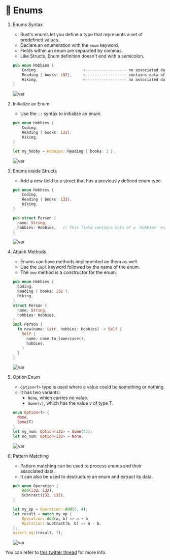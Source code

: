 # 🧵 Enums

1. Enums Syntax

	- Rust's enums let you define a type that represents a set of predefined values.
	- Declare an enumeration with the `enum` keyword.
	- Fields within an enum are separated by commas.
	- Like Structs, Enum definition doesn't end with a semicolon.

	```rust
	pub enum Hobbies {
	    Coding,                    <------------------ no associated data.
	    Reading { books: i32},     <------------------ contains data of an integer `books`.
	    Hiking,                    <------------------ no associated data.
	}
	```

	![var](https://pbs.twimg.com/media/FuAd7PKWAAE1xKn?format=jpg&name=small)

1. Initialize an Enum

	- Use the `::` syntax to initialize an enum.

	```rust
	pub enum Hobbies {
	    Coding,
	    Reading { books: i32},
	    Hiking,
	}

	let my_hobby = Hobbies::Reading { books: 3 };
	```

	![var](https://pbs.twimg.com/media/FuAeGR4WwAEwIAT?format=jpg&name=small)

1. Enums inside Structs

	- Add a new field to a struct that has a previously defined enum type.  

	```rust
	pub enum Hobbies {
	    Coding,
	    Reading { books: i32},
	    Hiking,
	}

	pub struct Person {
	  name: String,
	  hobbies: Hobbies,   // This field contains data of a `Hobbies` enum
	}
	```

	![var](https://pbs.twimg.com/media/FuA2fyGWIAEdvN1?format=jpg&name=small)

1. Attach Methods

	- Enums can have methods implemented on them as well.
	- Use the `impl` keyword followed by the name of the enum.
	- The `new` method is a constructor for the enum.

	```rust
	pub enum Hobbies {
	  Coding,   
	  Reading { books: i32 },
	  Hiking,
	}
	struct Person {
	  name: String,
	  hobbies: Hobbies,
	}
	impl Person {
	  fn new(name: &str, hobbies: Hobbies) -> Self {
	    Self {
	      name: name.to_lowercase(),
	      hobbies,
	    }
	  }
	}
	```

	![var](https://pbs.twimg.com/media/FuAh9oSWwAAFyvm?format=jpg&name=small)


1. Option Enum

	- `Option<T>` type is used where a value could be something or nothing.
	- It has two variants:
	  - `None`, which carries no value.
	  - `Some(v)`, which has the value v of type T.

	```rust
	enum Option<T> {
	  None,
	  Some(T)
	}
	let my_num: Option<i32> = Some(42);
	let no_num: Option<i32> = None;
	```

	![var](https://pbs.twimg.com/media/FuAiA5-XoAEo3Vp?format=jpg&name=small)

1. Pattern Matching

	- Pattern matching can be used to process enums and their associated data.
	- It can also be used to destructure an enum and extract its data.

	```rust
	pub enum Operation {
	    Add(i32, i32),
	    Subtract(i32, i32),
	}

	let my_op = Operation::Add(3, 4);
	let result = match my_op {
	    Operation::Add(a, b) => a + b,
	    Operation::Subtract(a, b) => a - b,
	};
	assert_eq!(result, 7);
	```

	![var](https://pbs.twimg.com/media/FuAiQHjWIAEYunu?format=jpg&name=small)


You can refer to [this twitter thread](https://twitter.com/wiseaidev/status/1648356056781799426) for more info.